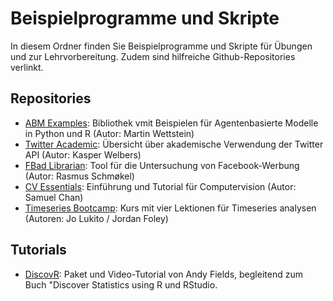 # Beispielprogramme und Skripte
In diesem Ordner finden Sie Beispielprogramme und Skripte für Übungen und zur Lehrvorbereitung. Zudem sind hilfreiche Github-Repositories verlinkt.

## Repositories
- [ABM Examples](https://github.com/Tarlanc/ABM_Examples): Bibliothek vmit Beispielen für Agentenbasierte Modelle in Python und R (Autor: Martin Wettstein)
- [Twitter Academic](https://github.com/kasperwelbers/twitterAcademic): Übersicht über akademische Verwendung der Twitter API (Autor: Kasper Welbers)
- [FBad Librarian](https://github.com/schmokel/FBAdLibrarian): Tool für die Untersuchung von Facebook-Werbung (Autor: Rasmus Schmøkel)
- [CV Essentials](https://github.com/onlyphantom/cvessentials): Einführung und Tutorial für Computervision (Autor: Samuel Chan)
- [Timeseries Bootcamp](https://github.com/jlukito/timeseries-bootcamp): Kurs mit vier Lektionen für Timeseries analysen (Autoren: Jo Lukito / Jordan Foley)

## Tutorials
- [DiscovR](https://www.discovr.rocks/discovr/): Paket und Video-Tutorial von Andy Fields, begleitend zum Buch "Discover Statistics using R und RStudio.
